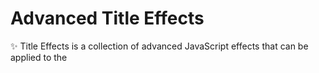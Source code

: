 
# Advanced Title Effects

✨ Title Effects is a collection of advanced JavaScript effects that can be applied to the <title> tag, transforming your website’s browser tab title into an interactive, engaging element. Perfect for enhancing user experience, this project allows you to customize the title bar with animated text, typewriter effects, notifications, attention-grabbing messages when users switch tabs, and even dynamic favicon changes to keep them engaged.

🌟 With detailed documentation and sample demos, this repository is designed for developers of all levels looking to add a little extra polish and creativity to their websites.

⭐ Whether you’re building a personal site or a complex web app, HTML Title Effects will offer easy-to-integrate code snippets and customizable options for seamless adoption very soon.


## Effects

✨ **`Type Writer`**
    
- **Class name** -> *type-write*
- **Effect** -> *Adds the typing effect to the title, with each character being typed with a custom speed of your choice*

✨ **`Left Marquee`**
    
- **Class name** -> *marquee-left*
- **Effect** -> *Adds the marquee effect to the title, with each character scrolling from right to the left of the screen with a custom speed of your choice*

✨ **`Right Marquee`**
    
- **Class name** -> *marquee-right*
- **Effect** -> *Adds the marquee effect to the title, with each character scrolling from left to the right of the screen with a custom speed of your choice*

✨ **`Ping Pong Marquee`**
    
- **Class name** -> *marquee-pingpong*
- **Effect** -> *Adds the marquee effect to the title, with each character scrolling first from left to right and then right to left of the screen with a custom speed of your choice*

⭐ All these effects work in loop and cannot be customised by the number of times currently. However, the feature is in progress and would be added within a week on the next patch update.


## Installation

Install title-effects with npm

```bash
  npm install title-effects

```


## Usage/Examples
After installation, in your html file insert the below code snippet
```
<script src="/node_modules/title-effects/index.js"></script>
```

Then in the title tag, add a class from the above list of class names 
```
<title class = "marquee-left"> Hello World! </title>
```

Boom! See the title effect automatically applied in your web application🔥


## Badges


[![MIT License](https://img.shields.io/badge/License-MIT-green.svg)](https://choosealicense.com/licenses/mit/)
[![GPLv3 License](https://img.shields.io/badge/License-GPL%20v3-yellow.svg)](https://opensource.org/licenses/)
[![AGPL License](https://img.shields.io/badge/license-AGPL-blue.svg)](http://www.gnu.org/licenses/agpl-3.0)

## Feedback

If you have any feedback, please reach out to us at ritikrajwrites@gmail.com

## License

[MIT](https://choosealicense.com/licenses/mit/)


![Logo](https://upload.wikimedia.org/wikipedia/commons/c/c3/License_icon-mit.svg)


## Support

For support, email ipsumcoder@gmail.com or text me on Instagram at [ritik_fr](https://www.instagram.com/ritik_fr).


## FAQ

#### Is This Project Completed?

The project is yet in development and new key features are yet to come along with a simple code snippet to integrate to your webpage.

#### When is the next update expected?

The next update is expected to come by the end of this month with various cool features, found no where else in the community.

## Demo

https://i.ibb.co/XLxsFyC/Screenshot-610.png
## Contributing

Contributions are always welcome!

See `contributing.md` for ways to get started.

Please adhere to this project's `code of conduct`.


## Authors

- [@ritikyk](https://www.github.com/ritikyk)

